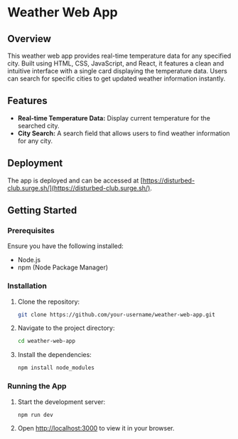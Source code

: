 # Weather Web App

## Overview
This weather web app provides real-time temperature data for any specified city. Built using HTML, CSS, JavaScript, and React, it features a clean and intuitive interface with a single card displaying the temperature data. Users can search for specific cities to get updated weather information instantly.

## Features
- **Real-time Temperature Data:** Display current temperature for the searched city.
- **City Search:** A search field that allows users to find weather information for any city.

## Deployment
The app is deployed and can be accessed at [https://disturbed-club.surge.sh/](https://disturbed-club.surge.sh/).

## Getting Started

### Prerequisites
Ensure you have the following installed:
- Node.js
- npm (Node Package Manager)

### Installation
1. Clone the repository:
   ```sh
   git clone https://github.com/your-username/weather-web-app.git
2. Navigate to the project directory:
   ```sh
   cd weather-web-app
3. Install the dependencies:
   ```sh
   npm install node_modules

### Running the App
1. Start the development server:
   ```sh
   npm run dev
2. Open [http://localhost:3000](http://localhost:5173) to view it in your browser.

